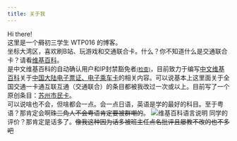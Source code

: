 ```yaml
---
title: 关于我
---
```


Hi there!   
这里是一个~~屑~~初三学生 WTP016 的博客。   
坐标大湾区，喜欢刷B站、玩游戏和交通联合卡。什么？你不知道什么是交通联合卡？请看[维基百科](https://zh.wikimirror.org/zh-cn/交通联合)。   
是中文维基百科的自动确认用户和IP封禁豁免者<small>[(检查)](https://zh.wikipedia.org/wiki/Special:ListUsers?username=WTP016-CN&group=ipblock-exempt&limit=1)</small>，目前致力于编写[中文维基百科](zh.wikipedia.org)关于[中国大陆电子票证、电子乘车卡](https://zh.wikipedia.org/wiki/Template:中华人民共和国电子票证)的相关内容。可以说基本上这里面关于全国交通一卡通互联互通（交通联合）的条目都被我改过一次或以上。目前写了一个原创条目：[苏州市民卡](https://zh.wikipedia.org/wiki/%E8%8B%8F%E5%B7%9E%E5%B8%82%E6%B0%91%E5%8D%A1)。   
可以说啥也不会，但啥都会一点。会一点日语，英语是学的最好的科目。至于粤语？那肯定会啊~~珠三角人不会粤语肯定要被群嘲的~~。
![维基百科语言说明](https://oss.wtp016.top/aboutme/Wikipedia_babel.png)
同学的评价？那肯定是话多了。~~像我这种因为话多被班主任点名批评且屡教不改的也不多吧~~